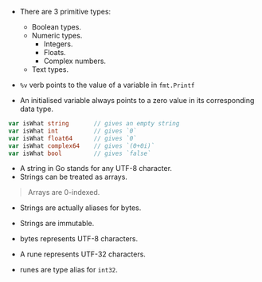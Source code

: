 - There are 3 primitive types:
    - Boolean types.
    - Numeric types.
        - Integers.
        - Floats.
        - Complex numbers.
    - Text types.

- `%v` verb points to the value of a variable in `fmt.Printf`
- An initialised variable always points to a zero value in its corresponding data type.

```go
var isWhat string       // gives an empty string
var isWhat int          // gives `0`
var isWhat float64      // gives `0`
var isWhat complex64    // gives `(0+0i)`
var isWhat bool         // gives `false`
```
- A string in Go stands for any UTF-8 character.
- Strings can be treated as arrays.

> Arrays are 0-indexed.

- Strings are actually aliases for bytes.
- Strings are immutable.

- bytes represents UTF-8 characters.
- A rune represents UTF-32 characters.
- runes are type alias for `int32`.
